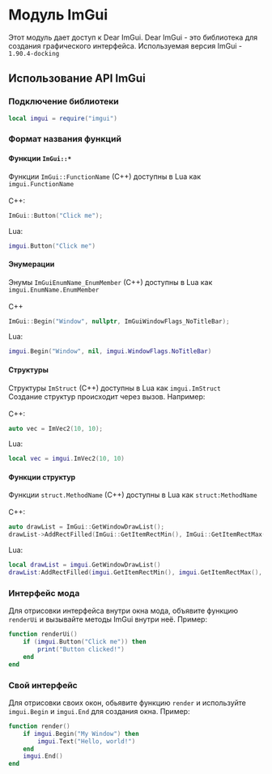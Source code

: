 # Модуль ImGui

Этот модуль дает доступ к Dear ImGui. Dear ImGui - это библиотека для создания графического интерфейса.
Используемая версия ImGui - `1.90.4-docking`

## Использование API ImGui

### Подключение библиотеки
```lua
local imgui = require("imgui")
```

### Формат названия функций

#### Функции `ImGui::*`
Функции `ImGui::FunctionName` (C++) доступны в Lua как `imgui.FunctionName` <br/><br/>
C++:
```cpp
ImGui::Button("Click me");
```
Lua:
```lua
imgui.Button("Click me")
```

#### Энумерации
Энумы `ImGuiEnumName_EnumMember` (C++) доступны в Lua как `imgui.EnumName.EnumMember` <br/><br/>
C++
```cpp
ImGui::Begin("Window", nullptr, ImGuiWindowFlags_NoTitleBar);
```
Lua:
```lua
imgui.Begin("Window", nil, imgui.WindowFlags.NoTitleBar)
```

#### Структуры
Структуры `ImStruct` (C++) доступны в Lua как `imgui.ImStruct` <br/>
Создание структур происходит через вызов. Например:<br/><br/>
C++:
```cpp
auto vec = ImVec2(10, 10);
```
Lua:
```lua
local vec = imgui.ImVec2(10, 10)
```

#### Функции структур
Функции `struct.MethodName` (C++) доступны в Lua как `struct:MethodName` <br/><br/>
C++:
```cpp
auto drawList = ImGui::GetWindowDrawList();
drawList->AddRectFilled(ImGui::GetItemRectMin(), ImGui::GetItemRectMax(), 0xFFFFFFFF);
```
Lua:
```lua
local drawList = imgui.GetWindowDrawList()
drawList:AddRectFilled(imgui.GetItemRectMin(), imgui.GetItemRectMax(), 0xFFFFFFFF);
```

### Интерфейс мода

Для отрисовки интерфейса внутри окна мода, объявите функцию `renderUi` и вызывайте методы ImGui внутри неё. Пример:
```lua
function renderUi()
    if (imgui.Button("Click me")) then
        print("Button clicked!")
    end
end
```

### Свой интерфейс

Для отрисовки своих окон, обьявите функцию `render` и используйте `imgui.Begin` и `imgui.End` для создания окна. Пример:
```lua
function render()
    if imgui.Begin("My Window") then
        imgui.Text("Hello, world!")
    end
    imgui.End()
end
```


